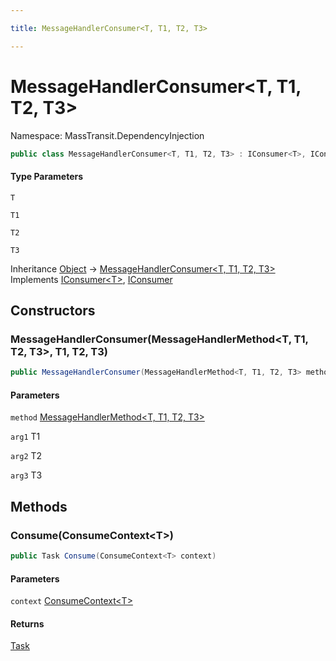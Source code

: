 ```yaml
---

title: MessageHandlerConsumer<T, T1, T2, T3>

---
```


# MessageHandlerConsumer\<T, T1, T2, T3\>

Namespace: MassTransit.DependencyInjection

```csharp
public class MessageHandlerConsumer<T, T1, T2, T3> : IConsumer<T>, IConsumer
```

#### Type Parameters

`T`<br/>

`T1`<br/>

`T2`<br/>

`T3`<br/>

Inheritance [Object](https://learn.microsoft.com/en-us/dotnet/api/system.object) → [MessageHandlerConsumer\<T, T1, T2, T3\>](../masstransit-dependencyinjection/messagehandlerconsumer-4)<br/>
Implements [IConsumer\<T\>](../../masstransit-abstractions/masstransit/iconsumer-1), [IConsumer](../../masstransit-abstractions/masstransit/iconsumer)

## Constructors

### **MessageHandlerConsumer(MessageHandlerMethod\<T, T1, T2, T3\>, T1, T2, T3)**

```csharp
public MessageHandlerConsumer(MessageHandlerMethod<T, T1, T2, T3> method, T1 arg1, T2 arg2, T3 arg3)
```

#### Parameters

`method` [MessageHandlerMethod\<T, T1, T2, T3\>](../masstransit-dependencyinjection/messagehandlermethod-4)<br/>

`arg1` T1<br/>

`arg2` T2<br/>

`arg3` T3<br/>

## Methods

### **Consume(ConsumeContext\<T\>)**

```csharp
public Task Consume(ConsumeContext<T> context)
```

#### Parameters

`context` [ConsumeContext\<T\>](../../masstransit-abstractions/masstransit/consumecontext-1)<br/>

#### Returns

[Task](https://learn.microsoft.com/en-us/dotnet/api/system.threading.tasks.task)<br/>
